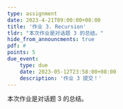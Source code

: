 ```yaml
---
type: assignment
date: 2023-4-21T09:00:00+08:00
title: '作业 3. Recursion'
tldr: "本次作业是对话题 3 的总结。"
hide_from_announcments: true
pdf: #
points: 5
due_event:
    type: due
    date: 2023-05-12T23:58:00+08:00
    description: '作业 3 提交！'
---
```


本次作业是对话题 3 的总结。
